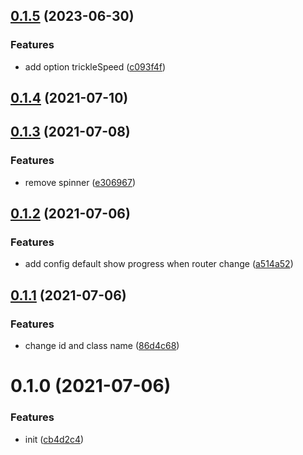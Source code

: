 ## [0.1.5](https://github.com/jambonn/vue-next-progressbar/compare/v0.1.4...v0.1.5) (2023-06-30)


### Features

* add option trickleSpeed ([c093f4f](https://github.com/jambonn/vue-next-progressbar/commit/c093f4f9d5d36cebf827bdff6c8c012c7cae27b4))



## [0.1.4](https://github.com/jambonn/vue-next-progressbar/compare/v0.1.3...v0.1.4) (2021-07-10)



## [0.1.3](https://github.com/jambonn/vue-next-progressbar/compare/v0.1.2...v0.1.3) (2021-07-08)


### Features

* remove spinner ([e306967](https://github.com/jambonn/vue-next-progressbar/commit/e306967fe2198ee916a8f5d735a23c2f02541fde))



## [0.1.2](https://github.com/jambonn/vue-next-progressbar/compare/v0.1.1...v0.1.2) (2021-07-06)


### Features

* add config default show progress when router change ([a514a52](https://github.com/jambonn/vue-next-progressbar/commit/a514a52125e6c5f0ad9cfbe76e6cf28557bcd199))



## [0.1.1](https://github.com/jambonn/vue-next-progressbar/compare/v0.1.0...v0.1.1) (2021-07-06)


### Features

* change id and class name ([86d4c68](https://github.com/jambonn/vue-next-progressbar/commit/86d4c6822af7e2af3ede116737026ca6e9718e50))



# 0.1.0 (2021-07-06)


### Features

* init ([cb4d2c4](https://github.com/jambonn/vue-next-progressbar/commit/cb4d2c45b9e7bd8d92ed095e299817addf5e3c8b))



